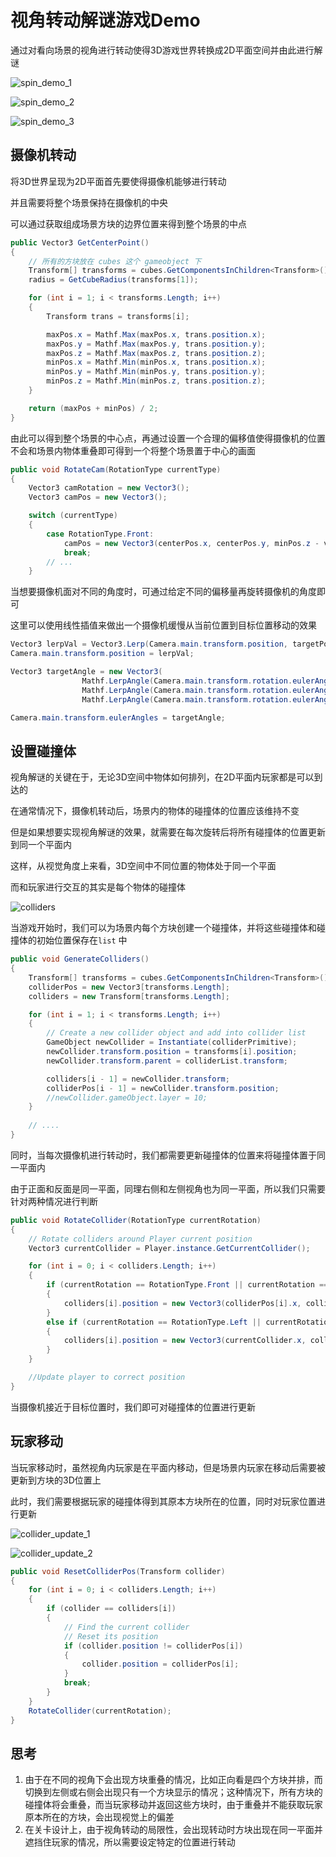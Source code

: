 # 视角转动解谜游戏Demo

通过对看向场景的视角进行转动使得3D游戏世界转换成2D平面空间并由此进行解谜

![spin_demo_1](D:\文件\Computer_Science_Interview\游戏开发笔记\.assets\spin_demo_1.png)

![spin_demo_2](D:\文件\Computer_Science_Interview\游戏开发笔记\.assets\spin_demo_2.png)

![spin_demo_3](D:\文件\Computer_Science_Interview\游戏开发笔记\.assets\spin_demo_3.png)



## 摄像机转动

将3D世界呈现为2D平面首先要使得摄像机能够进行转动

并且需要将整个场景保持在摄像机的中央

可以通过获取组成场景方块的边界位置来得到整个场景的中点

```C#
public Vector3 GetCenterPoint()
{
    // 所有的方块放在 cubes 这个 gameobject 下
    Transform[] transforms = cubes.GetComponentsInChildren<Transform>();
    radius = GetCubeRadius(transforms[1]);

    for (int i = 1; i < transforms.Length; i++)
    {
        Transform trans = transforms[i];

        maxPos.x = Mathf.Max(maxPos.x, trans.position.x);
        maxPos.y = Mathf.Max(maxPos.y, trans.position.y);
        maxPos.z = Mathf.Max(maxPos.z, trans.position.z);
        minPos.x = Mathf.Min(minPos.x, trans.position.x);
        minPos.y = Mathf.Min(minPos.y, trans.position.y);
        minPos.z = Mathf.Min(minPos.z, trans.position.z);
    }

    return (maxPos + minPos) / 2;
}
```

由此可以得到整个场景的中心点，再通过设置一个合理的偏移值使得摄像机的位置不会和场景内物体重叠即可得到一个将整个场景置于中心的画面

```C#
public void RotateCam(RotationType currentType)
{
    Vector3 camRotation = new Vector3();
    Vector3 camPos = new Vector3();

    switch (currentType)
    {
        case RotationType.Front:
            camPos = new Vector3(centerPos.x, centerPos.y, minPos.z - viewOffset * radius);	// 设置一个合理的偏移值
            break;
       	// ...
    }
```

当想要摄像机面对不同的角度时，可通过给定不同的偏移量再旋转摄像机的角度即可

这里可以使用线性插值来做出一个摄像机缓慢从当前位置到目标位置移动的效果

```C#
Vector3 lerpVal = Vector3.Lerp(Camera.main.transform.position, targetPos, Time.deltaTime * camTransSpeed);
Camera.main.transform.position = lerpVal;

Vector3 targetAngle = new Vector3(
                Mathf.LerpAngle(Camera.main.transform.rotation.eulerAngles.x, targetRotation.x, Time.deltaTime * camTransSpeed),
                Mathf.LerpAngle(Camera.main.transform.rotation.eulerAngles.y, targetRotation.y, Time.deltaTime * camTransSpeed),
                Mathf.LerpAngle(Camera.main.transform.rotation.eulerAngles.z, targetRotation.z, Time.deltaTime * camTransSpeed));

Camera.main.transform.eulerAngles = targetAngle;
```



## 设置碰撞体

视角解谜的关键在于，无论3D空间中物体如何排列，在2D平面内玩家都是可以到达的

在通常情况下，摄像机转动后，场景内的物体的碰撞体的位置应该维持不变

但是如果想要实现视角解谜的效果，就需要在每次旋转后将所有碰撞体的位置更新到同一个平面内

这样，从视觉角度上来看，3D空间中不同位置的物体处于同一个平面

而和玩家进行交互的其实是每个物体的碰撞体

![colliders](D:\文件\Computer_Science_Interview\游戏开发笔记\.assets\colliders.png)

当游戏开始时，我们可以为场景内每个方块创建一个碰撞体，并将这些碰撞体和碰撞体的初始位置保存在`list` 中

```C#
public void GenerateColliders()
{
    Transform[] transforms = cubes.GetComponentsInChildren<Transform>();
    colliderPos = new Vector3[transforms.Length];
    colliders = new Transform[transforms.Length];

    for (int i = 1; i < transforms.Length; i++)
    {
        // Create a new collider object and add into collider list
        GameObject newCollider = Instantiate(colliderPrimitive);
        newCollider.transform.position = transforms[i].position;
        newCollider.transform.parent = colliderList.transform;

        colliders[i - 1] = newCollider.transform;
        colliderPos[i - 1] = newCollider.transform.position;
        //newCollider.gameObject.layer = 10;
    }
    
    // ....
}
```

同时，当每次摄像机进行转动时，我们都需要更新碰撞体的位置来将碰撞体置于同一平面内

由于正面和反面是同一平面，同理右侧和左侧视角也为同一平面，所以我们只需要针对两种情况进行判断

```C#
public void RotateCollider(RotationType currentRotation)
{
    // Rotate colliders around Player current position
    Vector3 currentCollider = Player.instance.GetCurrentCollider();

    for (int i = 0; i < colliders.Length; i++)
    {
        if (currentRotation == RotationType.Front || currentRotation == RotationType.Back)
        {
            colliders[i].position = new Vector3(colliderPos[i].x, colliderPos[i].y, currentCollider.z);
        }
        else if (currentRotation == RotationType.Left || currentRotation == RotationType.Right)
        {
            colliders[i].position = new Vector3(currentCollider.x, colliderPos[i].y, colliderPos[i].z);
        }
    }

    //Update player to correct position
}
```

当摄像机接近于目标位置时，我们即可对碰撞体的位置进行更新



## 玩家移动

当玩家移动时，虽然视角内玩家是在平面内移动，但是场景内玩家在移动后需要被更新到方块的3D位置上

此时，我们需要根据玩家的碰撞体得到其原本方块所在的位置，同时对玩家位置进行更新

![collider_update_1](D:\文件\Computer_Science_Interview\游戏开发笔记\.assets\collider_update_1.png)

![collider_update_2](D:\文件\Computer_Science_Interview\游戏开发笔记\.assets\collider_update_2.png)

```C#
public void ResetColliderPos(Transform collider)
{
    for (int i = 0; i < colliders.Length; i++)
    {
        if (collider == colliders[i])
        {
            // Find the current collider
            // Reset its position
            if (collider.position != colliderPos[i])
            {
                collider.position = colliderPos[i];
            }
            break;
        }
    }
    RotateCollider(currentRotation);
}
```



## 思考

1. 由于在不同的视角下会出现方块重叠的情况，比如正向看是四个方块并排，而切换到左侧或右侧会出现只有一个方块显示的情况；这种情况下，所有方块的碰撞体将会重叠，而当玩家移动并返回这些方块时，由于重叠并不能获取玩家原本所在的方块，会出现视觉上的偏差
2. 在关卡设计上，由于视角转动的局限性，会出现转动时方块出现在同一平面并遮挡住玩家的情况，所以需要设定特定的位置进行转动

